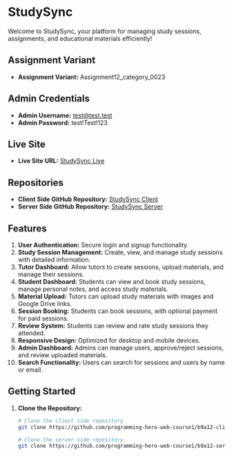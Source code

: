 # StudySync

Welcome to StudySync, your platform for managing study sessions, assignments, and educational materials efficiently!

## Assignment Variant
- **Assignment Variant:** Assignment12_category_0023

## Admin Credentials
- **Admin Username:** test@test.test
- **Admin Password:** test!Test!123

## Live Site
- **Live Site URL:** [StudySync Live](https://thinksynccc.web.app)

## Repositories
- **Client Side GitHub Repository:** [StudySync Client](https://github.com/programming-hero-web-course1/b9a12-client-side-F-Zaman-Rafi.git)
- **Server Side GitHub Repository:** [StudySync Server](https://github.com/programming-hero-web-course1/b9a12-server-side-F-Zaman-Rafi.git)

## Features
1. **User Authentication:** Secure login and signup functionality.
2. **Study Session Management:** Create, view, and manage study sessions with detailed information.
3. **Tutor Dashboard:** Allow tutors to create sessions, upload materials, and manage their sessions.
4. **Student Dashboard:** Students can view and book study sessions, manage personal notes, and access study materials.
5. **Material Upload:** Tutors can upload study materials with images and Google Drive links.
6. **Session Booking:** Students can book sessions, with optional payment for paid sessions.
7. **Review System:** Students can review and rate study sessions they attended.
8. **Responsive Design:** Optimized for desktop and mobile devices.
9. **Admin Dashboard:** Admins can manage users, approve/reject sessions, and review uploaded materials.
10. **Search Functionality:** Users can search for sessions and users by name or email.

## Getting Started
1. **Clone the Repository:**
   ```bash
   # Clone the client side repository
   git clone https://github.com/programming-hero-web-course1/b9a12-client-side-F-Zaman-Rafi.git
   
   # Clone the server side repository
   git clone https://github.com/programming-hero-web-course1/b9a12-server-side-F-Zaman-Rafi.git
